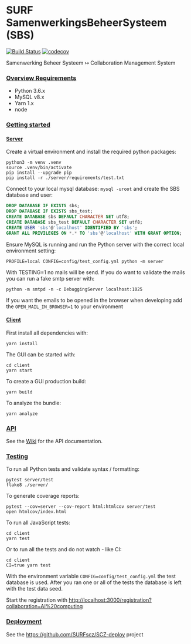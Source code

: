 # SURF SamenwerkingsBeheerSysteem (SBS)
[![Build Status](https://travis-ci.com/SURFscz/SBS.svg?branch=master)](https://travis-ci.com/SURFscz/SBS)
[![codecov](https://codecov.io/gh/SURFscz/SBS/branch/master/graph/badge.svg)](https://codecov.io/gh/SURFscz/SBS)

Samenwerking Beheer Systeem ↣ Collaboration Management System

### [Overview Requirements](#system-requirements)

- Python 3.6.x
- MySQL v8.x
- Yarn 1.x
- node

### [Getting started](#getting-started)

#### [Server](#server)
Create a virtual environment and install the required python packages:
```
python3 -m venv .venv
source .venv/bin/activate
pip install --upgrade pip
pip install -r ./server/requirements/test.txt
```
Connect to your local mysql database: `mysql -uroot` and create the SBS database and user:

```sql
DROP DATABASE IF EXISTS sbs;
DROP DATABASE IF EXISTS sbs_test;
CREATE DATABASE sbs DEFAULT CHARACTER SET utf8;
CREATE DATABASE sbs_test DEFAULT CHARACTER SET utf8;
CREATE USER 'sbs'@'localhost' IDENTIFIED BY 'sbs';
GRANT ALL PRIVILEGES ON *.* TO 'sbs'@'localhost' WITH GRANT OPTION;
```
Ensure MySQL is running and run the Python server with the correct local environment setting:
```
PROFILE=local CONFIG=config/test_config.yml python -m server
```
With TESTING=1 no mails will be send. If you do want to validate the mails you can run a fake smtp server with:
```
python -m smtpd -n -c DebuggingServer localhost:1025
```
If you want the emails to be opened in the browser when developing add the `OPEN_MAIL_IN_BROWSER=1` to your environment

#### [Client](#client)
First install all dependencies with:
```
yarn install
```
The GUI can be started with:
```
cd client
yarn start
```
To create a GUI production build:
```
yarn build
```
To analyze the bundle:
```
yarn analyze
```

### [API](#api)

See the [Wiki](https://github.com/SURFscz/SBS/wiki) for the API documentation.

### [Testing](#testing)

To run all Python tests and validate syntax / formatting:
```
pytest server/test
flake8 ./server/
```
To generate coverage reports:
```
pytest --cov=server --cov-report html:htmlcov server/test
open htmlcov/index.html
```
To run all JavaScript tests:
```
cd client
yarn test
```
Or to run all the tests and do not watch - like CI:
```
cd client
CI=true yarn test
```
With the environment variable `CONFIG=config/test_config.yml` the test database is used. After you ran one or all of the tests
the database is left with the test data seed.

Start the registration with [http://localhost:3000/registration?collaboration=AI%20computing](http://localhost:3000/registration?collaboration=AI%20computing)

### [Deployment](#deployment)

See the https://github.com/SURFscz/SCZ-deploy project
